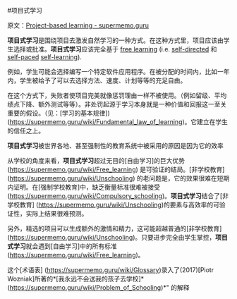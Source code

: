 #项目式学习

原文：[Project-based learning - supermemo.guru](https://supermemo.guru/wiki/Project-based_learning)

**项目式学习**是围绕项目去激发自然学习的一种方式。在这种方式里，项目应该由学生选择或批准。**项目式学习**应该完全基于 [free learning](https://supermemo.guru/wiki/Free_learning) (i.e. [self-directed](https://supermemo.guru/wiki/Self-directed) 和 [self-paced](https://supermemo.guru/wiki/Self-paced) [self-learning](https://supermemo.guru/wiki/Self-learning)).

例如，学生可能会选择编写一个特定软件应用程序。在被分配的时间内，比如一年内，学生被给予了可以去选择方法、速度、计划等等的充足自由。

在这个方式下，失败者使项目完美就像惩罚理由一样不被使用。（例如留级、平均绩点下降、额外测试等等）。非处罚起源于学习本身就是一种价值和回报这一至关重要的假设。（见：[学习的基本规律]) (https://supermemo.guru/wiki/Fundamental_law_of_learning)。它建立在学生的信任之上。

**项目式学习**被世界各地、甚至强制性的教育系统中被采用的原因是因为它的效率

从学校的角度来看，**项目式学习**超过无目的[自由学习]的巨大优势(https://supermemo.guru/wiki/Free_learning) 是可验证的结局。[非学校教育] (https://supermemo.guru/wiki/Unschooling) 的老问题是，它的效果很难在短期内证明。在[强制学校教育]中，缺乏衡量标准很难被接受(https://supermemo.guru/wiki/Compulsory_schooling)。**项目式学习**结合了[非学校教育] (https://supermemo.guru/wiki/Unschooling)的要素与高效率的可验证性，实际上结果很难预测。

另外，精选的项目可以生成额外的激情和精力，这可能超越普通的[非学校教育] (https://supermemo.guru/wiki/Unschooling)。只要进步完全由学生掌控，**项目式学习**就会遇到[自由学习]中的所有标准(https://supermemo.guru/wiki/Free_learning)。

这个[术语表] (https://supermemo.guru/wiki/Glossary)录入了(2017)[Piotr Wozniak]所著的*[我永远不会送我的孩子去学校]* (https://supermemo.guru/wiki/Problem_of_Schooling)*" 的解释